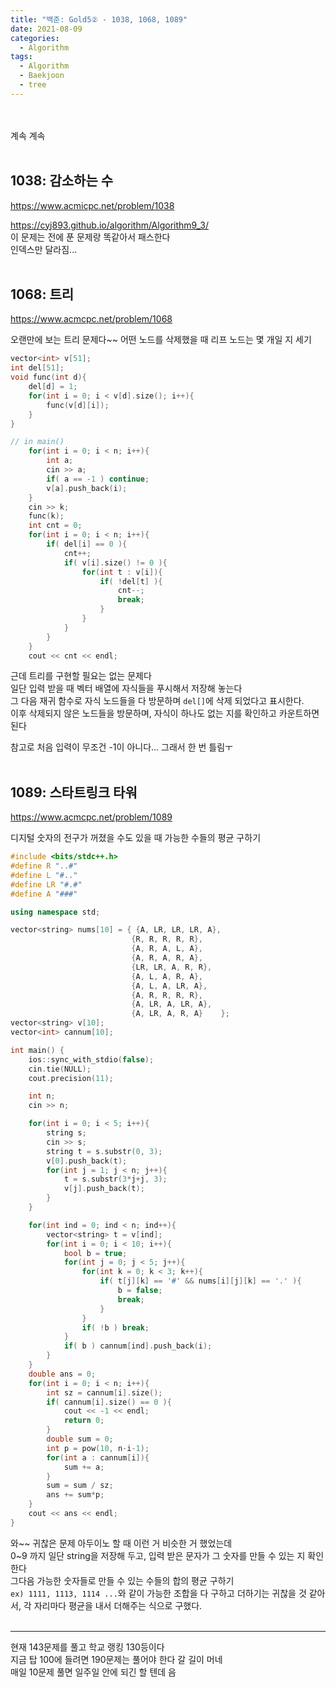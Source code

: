 ```yaml
---
title: "백준: Gold5② - 1038, 1068, 1089"
date: 2021-08-09
categories:
  - Algorithm
tags:
  - Algorithm
  - Baekjoon
  - tree
---
```


<br></br>
계속 계속
<br></br>

## 1038: 감소하는 수
https://www.acmicpc.net/problem/1038

https://cyj893.github.io/algorithm/Algorithm9_3/  
이 문제는 전에 푼 문제랑 똑같아서 패스한다  
인덱스만 달라짐...
<br></br>

## 1068: 트리
https://www.acmcpc.net/problem/1068

오랜만에 보는 트리 문제다~~
어떤 노드를 삭제했을 때 리프 노드는 몇 개일 지 세기

```cpp
vector<int> v[51];
int del[51];
void func(int d){
    del[d] = 1;
    for(int i = 0; i < v[d].size(); i++){
        func(v[d][i]);
    }
}

// in main()
    for(int i = 0; i < n; i++){
        int a;
        cin >> a;
        if( a == -1 ) continue;
        v[a].push_back(i);
    }
    cin >> k;
    func(k);
    int cnt = 0;
    for(int i = 0; i < n; i++){
        if( del[i] == 0 ){
            cnt++;
            if( v[i].size() != 0 ){
                for(int t : v[i]){
                    if( !del[t] ){
                        cnt--;
                        break;
                    }
                }
            }
        }
    }
    cout << cnt << endl;
```
근데 트리를 구현할 필요는 없는 문제다  
일단 입력 받을 때 벡터 배열에 자식들을 푸시해서 저장해 놓는다  
그 다음 재귀 함수로 자식 노드들을 다 방문하며 `del[]`에 삭제 되었다고 표시한다.  
이후 삭제되지 않은 노드들을 방문하며, 자식이 하나도 없는 지를 확인하고 카운트하면 된다

참고로 처음 입력이 무조건 -1이 아니다... 그래서 한 번 틀림ㅜ
<br></br>

## 1089: 스타트링크 타워
https://www.acmcpc.net/problem/1089

디지털 숫자의 전구가 꺼졌을 수도 있을 때 가능한 수들의 평균 구하기

```cpp
#include <bits/stdc++.h>
#define R "..#"
#define L "#.."
#define LR "#.#"
#define A "###"

using namespace std;

vector<string> nums[10] = { {A, LR, LR, LR, A},
                           {R, R, R, R, R},
                           {A, R, A, L, A},
                           {A, R, A, R, A},
                           {LR, LR, A, R, R},
                           {A, L, A, R, A},
                           {A, L, A, LR, A},
                           {A, R, R, R, R},
                           {A, LR, A, LR, A},
                           {A, LR, A, R, A}    };
vector<string> v[10];
vector<int> cannum[10];

int main() {
    ios::sync_with_stdio(false);
    cin.tie(NULL);
    cout.precision(11);

    int n;
    cin >> n;

    for(int i = 0; i < 5; i++){
        string s;
        cin >> s;
        string t = s.substr(0, 3);
        v[0].push_back(t);
        for(int j = 1; j < n; j++){
            t = s.substr(3*j+j, 3);
            v[j].push_back(t);
        }
    }

    for(int ind = 0; ind < n; ind++){
        vector<string> t = v[ind];
        for(int i = 0; i < 10; i++){
            bool b = true;
            for(int j = 0; j < 5; j++){
                for(int k = 0; k < 3; k++){
                    if( t[j][k] == '#' && nums[i][j][k] == '.' ){
                        b = false;
                        break;
                    }
                }
                if( !b ) break;
            }
            if( b ) cannum[ind].push_back(i);
        }
    }
    double ans = 0;
    for(int i = 0; i < n; i++){
        int sz = cannum[i].size();
        if( cannum[i].size() == 0 ){
            cout << -1 << endl;
            return 0;
        }
        double sum = 0;
        int p = pow(10, n-i-1);
        for(int a : cannum[i]){
            sum += a;
        }
        sum = sum / sz;
        ans += sum*p;
    }
    cout << ans << endl;
}

```
와~~ 귀찮은 문제 아두이노 할 때 이런 거 비슷한 거 했었는데  
0~9 까지 일단 string을 저장해 두고, 입력 받은 문자가 그 숫자를 만들 수 있는 지 확인한다  
그다음 가능한 숫자들로 만들 수 있는 수들의 합의 평균 구하기  
`ex) 1111, 1113, 1114 ...`와 같이 가능한 조합을 다 구하고 더하기는 귀찮을 것 같아서, 각 자리마다 평균을 내서 더해주는 식으로 구했다.
<br></br>

---
현재 143문제를 풀고 학교 랭킹 130등이다  
지금 탑 100에 들려면 190문제는 풀어야 한다 갈 길이 머네  
매일 10문제 풀면 일주일 안에 되긴 할 텐데 음
<br></br>
